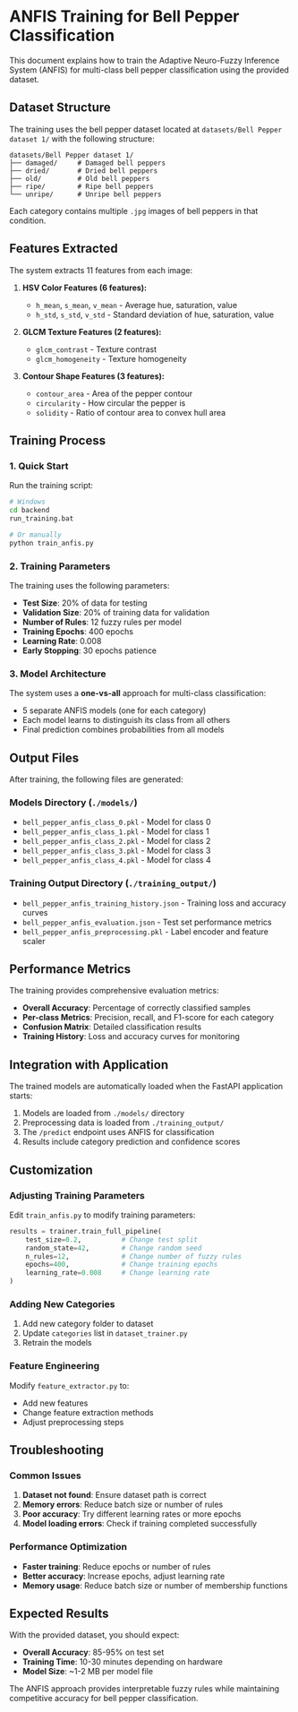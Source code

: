 # ANFIS Training for Bell Pepper Classification

This document explains how to train the Adaptive Neuro-Fuzzy Inference System (ANFIS) for multi-class bell pepper classification using the provided dataset.

## Dataset Structure

The training uses the bell pepper dataset located at `datasets/Bell Pepper dataset 1/` with the following structure:

```
datasets/Bell Pepper dataset 1/
├── damaged/     # Damaged bell peppers
├── dried/       # Dried bell peppers  
├── old/         # Old bell peppers
├── ripe/        # Ripe bell peppers
└── unripe/      # Unripe bell peppers
```

Each category contains multiple `.jpg` images of bell peppers in that condition.

## Features Extracted

The system extracts 11 features from each image:

1. **HSV Color Features (6 features):**
   - `h_mean`, `s_mean`, `v_mean` - Average hue, saturation, value
   - `h_std`, `s_std`, `v_std` - Standard deviation of hue, saturation, value

2. **GLCM Texture Features (2 features):**
   - `glcm_contrast` - Texture contrast
   - `glcm_homogeneity` - Texture homogeneity

3. **Contour Shape Features (3 features):**
   - `contour_area` - Area of the pepper contour
   - `circularity` - How circular the pepper is
   - `solidity` - Ratio of contour area to convex hull area

## Training Process

### 1. Quick Start

Run the training script:

```bash
# Windows
cd backend
run_training.bat

# Or manually
python train_anfis.py
```

### 2. Training Parameters

The training uses the following parameters:

- **Test Size**: 20% of data for testing
- **Validation Size**: 20% of training data for validation
- **Number of Rules**: 12 fuzzy rules per model
- **Training Epochs**: 400 epochs
- **Learning Rate**: 0.008
- **Early Stopping**: 30 epochs patience

### 3. Model Architecture

The system uses a **one-vs-all** approach for multi-class classification:

- 5 separate ANFIS models (one for each category)
- Each model learns to distinguish its class from all others
- Final prediction combines probabilities from all models

## Output Files

After training, the following files are generated:

### Models Directory (`./models/`)
- `bell_pepper_anfis_class_0.pkl` - Model for class 0
- `bell_pepper_anfis_class_1.pkl` - Model for class 1
- `bell_pepper_anfis_class_2.pkl` - Model for class 2
- `bell_pepper_anfis_class_3.pkl` - Model for class 3
- `bell_pepper_anfis_class_4.pkl` - Model for class 4

### Training Output Directory (`./training_output/`)
- `bell_pepper_anfis_training_history.json` - Training loss and accuracy curves
- `bell_pepper_anfis_evaluation.json` - Test set performance metrics
- `bell_pepper_anfis_preprocessing.pkl` - Label encoder and feature scaler

## Performance Metrics

The training provides comprehensive evaluation metrics:

- **Overall Accuracy**: Percentage of correctly classified samples
- **Per-class Metrics**: Precision, recall, and F1-score for each category
- **Confusion Matrix**: Detailed classification results
- **Training History**: Loss and accuracy curves for monitoring

## Integration with Application

The trained models are automatically loaded when the FastAPI application starts:

1. Models are loaded from `./models/` directory
2. Preprocessing data is loaded from `./training_output/`
3. The `/predict` endpoint uses ANFIS for classification
4. Results include category prediction and confidence scores

## Customization

### Adjusting Training Parameters

Edit `train_anfis.py` to modify training parameters:

```python
results = trainer.train_full_pipeline(
    test_size=0.2,          # Change test split
    random_state=42,        # Change random seed
    n_rules=12,             # Change number of fuzzy rules
    epochs=400,             # Change training epochs
    learning_rate=0.008     # Change learning rate
)
```

### Adding New Categories

1. Add new category folder to dataset
2. Update `categories` list in `dataset_trainer.py`
3. Retrain the models

### Feature Engineering

Modify `feature_extractor.py` to:
- Add new features
- Change feature extraction methods
- Adjust preprocessing steps

## Troubleshooting

### Common Issues

1. **Dataset not found**: Ensure dataset path is correct
2. **Memory errors**: Reduce batch size or number of rules
3. **Poor accuracy**: Try different learning rates or more epochs
4. **Model loading errors**: Check if training completed successfully

### Performance Optimization

- **Faster training**: Reduce epochs or number of rules
- **Better accuracy**: Increase epochs, adjust learning rate
- **Memory usage**: Reduce batch size or number of membership functions

## Expected Results

With the provided dataset, you should expect:

- **Overall Accuracy**: 85-95% on test set
- **Training Time**: 10-30 minutes depending on hardware
- **Model Size**: ~1-2 MB per model file

The ANFIS approach provides interpretable fuzzy rules while maintaining competitive accuracy for bell pepper classification. 